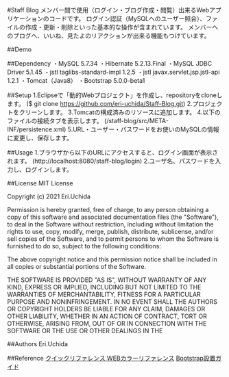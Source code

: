 #Staff Blog
メンバー間で使用（ログイン・ブログ作成・閲覧）出来るWebアプリケーションのコードです。
ログイン認証（MySQLへのユーザー照合）、ファイルの作成・更新・削除といった基本的な操作が含まれています。
メンバーへのブログへ、いいね、見たよのリアクションが出来る機能もつけています。

##Demo



##Dependency
・MySQL 5.7.34
・Hibernate 5.2.13.Final
・MySQL JDBC Driver 5.1.45
・jstl taglibs-standard-impl 1.2.5
・jstl javax.servlet.jsp.jstl-api 1.2.1
・Tomcat（Java8）
・Bootstrap 5.0.0-beta1


##Setup
1.Eclipseで「動的Webプロジェクト」を作成し、repositoryをcloneします。
($ git clone https://github.com/eri-uchida/Staff-Blog.git)
2.プロジェクトをクリーンします。
3.Tomcatの構成済みのリソースに追加します。
4.以下のファイルの接続タブを表示します。
(/staff-blog/src/META-INF/persistence.xml)
5.URL・ユーザー・パスワードをお使いのMySQLの情報に変更し、保存します。


##Usage
1.ブラウザから以下のURLにアクセスすると、ログイン画面が表示されます。
(http://localhost:8080/staff-blog/login)
2.ユーザ名、パスワードを入力し、ログインします。


##License
MIT License

Copyright (c) 2021 Eri.Uchida

Permission is hereby granted, free of charge, to any person obtaining a copy
of this software and associated documentation files (the "Software"), to deal
in the Software without restriction, including without limitation the rights
to use, copy, modify, merge, publish, distribute, sublicense, and/or sell
copies of the Software, and to permit persons to whom the Software is
furnished to do so, subject to the following conditions:

The above copyright notice and this permission notice shall be included in all
copies or substantial portions of the Software.

THE SOFTWARE IS PROVIDED "AS IS", WITHOUT WARRANTY OF ANY KIND, EXPRESS OR
IMPLIED, INCLUDING BUT NOT LIMITED TO THE WARRANTIES OF MERCHANTABILITY,
FITNESS FOR A PARTICULAR PURPOSE AND NONINFRINGEMENT. IN NO EVENT SHALL THE
AUTHORS OR COPYRIGHT HOLDERS BE LIABLE FOR ANY CLAIM, DAMAGES OR OTHER
LIABILITY, WHETHER IN AN ACTION OF CONTRACT, TORT OR OTHERWISE, ARISING FROM,
OUT OF OR IN CONNECTION WITH THE SOFTWARE OR THE USE OR OTHER DEALINGS IN THE


##Authors
Eri.Uchida

##Reference
[クイックリファレンス WEBカラーリファレンス](http://www.htmq.com/color/colorname.shtml)
[Bootstrap設置ガイド](https://bootstrap-guide.com/outline)

